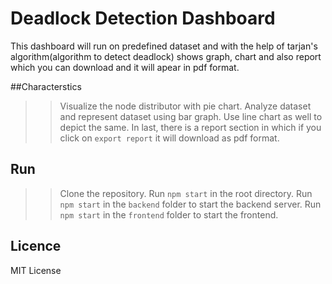 # Deadlock Detection Dashboard
This dashboard will run on predefined dataset and with the help of tarjan's algorithm(algorithm to detect deadlock) shows graph, chart and also report which you can download and it will apear in pdf format.

 ##Characterstics
 >> Visualize the node distributor with pie chart.
 >> Analyze dataset and represent dataset using bar graph.
 >> Use line chart as well to depict the same.
 >> In last, there is a report section in which if you click on `export report` it will download as pdf format.

## Run
>>Clone the repository.
>>Run `npm start` in the root directory.
>>Run `npm start` in the `backend` folder to start the backend server.
>>Run `npm start` in the `frontend` folder to start the frontend.
## Licence
MIT License
